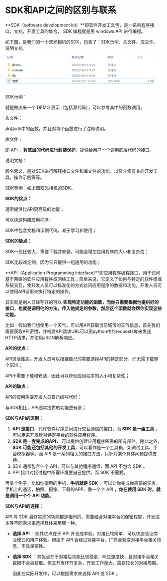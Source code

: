#                           **SDK和API之间的区别与联系**



**SDK（software development kit）**即软件开发工具包，是一系列程序接口，文档，开发工具的集合， SDK 编程就是用 windows API 进行编程。

如下图，是我们的一个双光相机的SDK，包含了：SDK示例、头文件、库文件、说明文档。

![image-20230617212015521](https://raw.githubusercontent.com/holtxu/images/master/image-20230617212015521.png)

SDK示例：

就是做出来一个 DEMO 展示（包括源代码），可以参考其中的函数调用。

头文件：

声明sdk中的函数，并且对每个函数进行了注释说明。

库文件：

即 API ，**将底层的代码进行封装保护**，提供给用户一个调用底层代码的接口。

说明文档：

顾名思义，是对SDK进行解释接口文件和库文件的功能，以及介绍有关的开发工具，操作示例等等。

SDK案例：如上图双光相机的SDK。

**SDK的优点：**

通常提供比API更高级的功能；

可以快速构建应用程序；

SDK中包含文档和示例代码，易于学习和使用；

**SDK的缺点：**

SDK一般比较大，需要下载并安装，可能会增加应用程序的大小和复杂性；

SDK比较难定制，因为它只提供一组通用的功能；



**API（Application Programming Interface)**即应用程序编程接口，用于访问基于网络的软件应用程序或网络工具；简单来说，它定义了如何与特定的软件组或系统交互，使开发人员可以标准化的方式访问应用程序的数据和功能，开发人员可以使用API调用来执行特定的操作。

其实就是别人已经写好的可以 **实现特定功能的函数，而你只需要根据他提供好的接口，也就是调用他的方法，传入他规定的参数，然后这个函数就会帮你实现这些功能。**

比如：假如我们想使用一个天气，可以用API获取当前城市的天气信息，首先我们需要获取API密钥，并构建API请求URL可以用python中的requests库来发送HTTP请求，并使用JSON解析响应。

**API的优点：**

API灵活性高，开发人员可以根据自己的需要选择API的特定部分，而无需下载整个SDK；

API不需要下载和安装，因此可以降低应用程序的大小和复杂性；

**API的缺点：**

API的使用需要开发人员自己编写代码；

与SDK相比，API通常提供的功能更有限；



**SDK与API的区别：**

1. **API 是接口**，允许软件程序之间进行交互通信的接口，而 **SDK 是一组工具** ，可以用来开发针对特定平台的软件应用程序。
2. **SDK 是一套完成的API，** 可以提供创建应用程序所需的所有部件。除此之外，**SDK 可能还包括其他的开发工具**，可以看作是一个工具箱，如调试工具、平台模拟器等。而 API 是一系列相关的接口方法，只针对某个具体问题提供支持。
3. SDK 通常包含一个 API，可以与其他程序通信，而 API 不包含 SDK 。
4. API 接口对接过程中所需环境要自己提供，而 SDK 不需要。

再举个例子，比如你使用的手机，**手机就是 SDK** ，可以让你完成你需要的任务。手机上的通话，拍照、摄像、下载的APP、像一个个 API ，**你在使用 SDK 时，就是调用一个个 API 功能**。



**SDK与API的选择：**

API 与 SDK 最终实现的功能都是相同的，需要结合对接平台如保密程度，开发成本等不同需求来选择具体采用哪一种。

- **选择 API** ：则其优点在于 API 开发成本低，对接比较简单，可以快速验证商业模式和用户体验。但由于 API 会经过对接平台，厂商会获取对接平台相关信息，不具保密性。

- **选择 SDK** ：其优点在于对接后功能比较稳定，响应速度快，且对接平台相关数据不会被获取。但其开发环节复杂，开发工作量大，需要较长的对接周期。

  因此在实际开发中，可以根据需求来选择 API 或 SDK 。





















